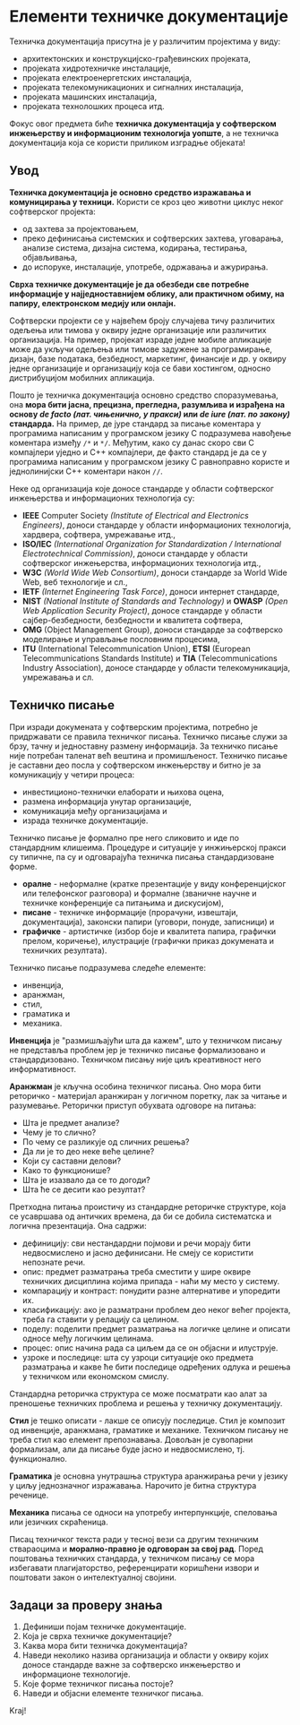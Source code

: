 # Елементи техничке документације

Техничка документација присутна је у различитим пројектима у виду:

- архитектонских и конструкцијско-грађевинских пројеката,
- пројеката хидротехничке инсталације,
- пројеката електроенергетских инсталација,
- пројеката телекомуникационих и сигналних инсталација,
- пројеката машинских инсталација,
- пројеката технолошких процеса итд.

Фокус овог предмета биће **техничка документација у софтверском инжењерству и
информационим технологија уопште**, а не техничка документација која се користи
приликом изградње објеката!

## Увод

**Техничка документација је основно средство изражавања и комуницирања у
техници.** Користи се кроз цео животни циклус неког софтверског пројекта:

- од захтева за пројектовањем,
- преко дефинисања системских и софтверских захтева, уговарања, анализе
система, дизајна система, кодирања, тестирања, објављивања,
- до испоруке, инсталације, употребе, одржавања и ажурирања.

**Сврха техничке документације је да обезбеди све потребне информације у
најједноставнијем облику, али практичном обиму, на папиру, електронском медију
или онлајн.**

Софтверски пројекти се у највећем броју случајева тичу различитих одељења или
тимова у оквиру једне организације или различитих организација. На пример,
пројекат израде једне мобиле апликације може да укључи одељења или тимове
задужене за програмирање, дизајн, базе података, безбедност, маркетинг,
финансије и др. у оквиру једне организације и организацију која се бави
хостингом, односно дистрибуцијом мобилних апликација.

Пошто је техничка документација основно средство споразумевања, она **мора бити
јасна, прецизна, прегледна, разумљива и израђена на основу *de facto (лат.
чињенично, у пракси)* или *de iure (лат. по закону)* стандарда.** На пример,
де јуре стандард за писање коментара у програмима написаним у програмском
језику C подразумева навођење коментара између `/*` и `*/`. Међутим, како су
данас скоро сви C компајлери уједно и C++ компајлери, де факто стандард је да
се у програмима написаним у програмском језику C равноправно користе и
једнолинијски C++ коментари након `//`.

Неке од организација које доносе стандарде у области софтверског инжењерства и
информационих технологија су:

- **IEEE** Computer Society *(Institute of Electrical and Electronics
Engineers)*, доноси стандарде у области информационих технологија, хардвера,
софтвера, умрежавање итд.,
- **ISO/IEC** *(International Organization for Standardization / International
Electrotechnical Commission)*, доноси стандарде у области софтверског
инжењерства, информационих технологија итд.,
- **W3C** *(World Wide Web Consortium)*, доноси стандарде за World Wide Web,
веб технологије и сл.,
- **IETF** *(Internet Engineering Task Force)*, доноси интернет стандарде,
- **NIST** *(National Institute of Standards and Technology)* и **OWASP**
*(Open Web Application Security Project)*, доносе стандарде у области
сајбер-безбедности, безбедности и квалитета софтвера,
- **OMG** (Object Management Group), доноси стандарде за софтверско моделирање
и управљање пословним процесима,
- **ITU** (International Telecommunication Union), **ETSI** (European
Telecommunications Standards Institute) и **TIA** (Telecommunications Industry
Association), доносе стандарде у области телекомуникација, умрежавања и сл.

## Техничко писање

При изради докумената у софтверским пројектима, потребно је придржавати се
правила техничког писања. Техничко писање служи за брзу, тачну и једноставну
размену информација. За техничко писање није потребан таленат већ вештина и
промишљеност. Техничко писање је саставни део посла у софтверском инжењерству
и битно је за комуникацију у четири процеса:

- инвестиционо-технички елаборати и њихова оцена,
- размена информација унутар организације,
- комуникација међу организацијама и
- израда техничке документације.

Техничко писање је формално пре него сликовито и иде по стандардним клишеима.
Процедуре и ситуације у инжињерској пракси су типичне, па су и одговарајућа
техничка писања стандардизоване форме.

- **оралне** - неформалне (кратке презентације у виду конференцијског или
телефонског разговора) и формалне (званичне научне и техничке конференције са
питањима и дискусијом),
- **писане** - техничке информације (прорачуни, извештаји, документација),
законски папири (уговори, понуде, записници) и
- **графичке** - артистичке (избор боје и квалитета папира, графички прелом,
коричење), илустрације (графички приказ докумената и техничких резултата).

Техничко писање подразумева следеће елементе:

- инвенција,
- аранжман,
- стил,
- граматика и
- механика.

**Инвенција** је "размишљајући шта да кажем", што у техничком писању не
представља проблем јер је техничко писање формализовано и стандардизовано.
Техничком писању није циљ креативност него информативност.

**Аранжман** је кључна особина техничког писања. Оно мора бити реторичко -
материјал аранжиран у логичном поретку, лак за читање и разумевање. Реторички
приступ обухвата одговоре на питања:

- Шта је предмет анализе?
- Чему је то слично?
- По чему се разликује од сличних решења?
- Да ли је то део неке веће целине?
- Који су саставни делови?
- Како то функционише?
- Шта је изазвало да се то догоди?
- Шта ће се десити као резултат?

Претходна питања проистичу из стандардне реторичке структуре, која се усавршава
од античких времена, да би се добила систематска и логична презентација. Она
садржи:

- дефиницију: сви нестандардни појмови и речи морају бити недвосмислено и јасно
дефинисани. Не смеју се користити непознате речи.
- опис: предмет разматрања треба сместити у шире оквире техничких дисциплина
којима припада - наћи му место у систему.
- компарацију и контраст: понудити разне алтернативе и упоредити их.
- класификацију: ако је разматрани проблем део неког већег пројекта, треба га
ставити у релацију са целином.
- поделу: поделити предмет разматрања на логичке целине и описати односе међу
логичким целинама.
- процес: опис начина рада са циљем да се он објасни и илуструје.
- узроке и последице: шта су узроци ситуације око предмета разматрања и какве
ће бити последице одређених одлука и решења у техничком или економском смислу.

Стандардна реторичка структура се може посматрати као алат за преношење
техничких проблема и решења у техничку документацију.

**Стил** је тешко описати - лакше се описују последице. Стил је композит од
инвенције, аранжмана, граматике и механике. Техничком писању не треба стил као
елемент препознавања. Довољан је сувопарни формализам, али да писање буде јасно
и недвосмислено, тј. функционално.

**Граматика** је основна унутрашња структура аранжирања речи у језику у циљу
једнозначног изражавања. Нарочито је битна структура реченице.

**Механика** писања се односи на употребу интерпункције, спеловања или језичких
скраћеница.

Писац техничког текста ради у тесној вези са другим техничким ствараоцима и
**морално-правно је одговоран за свој рад**. Поред поштовања техничких
стандарда, у техничком писању се мора избегавати плагијаторство, референцирати
коришћени извори и поштовати закон о интелектуалној својини.

## Задаци за проверу знања

1. Дефиниши појам техничке документације.
2. Која је сврха техничке документације?
3. Каква мора бити техничка документација?
4. Наведи неколико назива организација и области у оквиру којих доносе
стандарде важне за софтверско инжењерство и информационе технологије.
5. Које форме техничког писања постоје?
6. Наведи и објасни елементе техничког писања.

Kraj!
